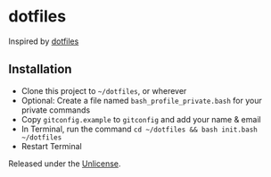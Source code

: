 # dotfiles

Inspired by [dotfiles][1]

## Installation

- Clone this project to `~/dotfiles`, or wherever
- Optional: Create a file named `bash_profile_private.bash` for your private commands
- Copy `gitconfig.example` to `gitconfig` and add your name & email
- In Terminal, run the command `cd ~/dotfiles && bash init.bash ~/dotfiles`
- Restart Terminal


Released under the [Unlicense][1].


  [1]: https://dotfiles.github.io/
  [2]: http://unlicense.org/
